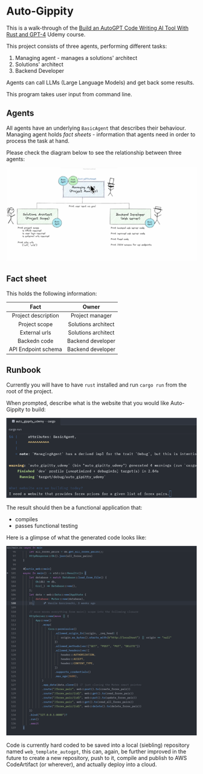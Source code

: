 # Auto-Gippity

This is a walk-through of the [Build an AutoGPT Code Writing AI Tool With Rust and GPT-4](https://www.udemy.com/course/autogpt-gpt4-code-writing-ai) Udemy course.

This project consists of three agents, performing different tasks:

1. Managing agent - manages a solutions' architect
2. Solutions' architect
3. Backend Developer

Agents can call LLMs (Large Language Models) and get back some results.

This program takes user input from command line.

## Agents

All agents have an underlying `BasicAgent` that describes their behaviour. Managing agent holds
_fact sheets_ - information that agents need in order to process the task at hand.

Please check the diagram below to see the relationship between three agents:

![Agents diagram](images/agents_relationship.png)

## Fact sheet

This holds the following information:

|        Fact         |        Owner        |
| :-----------------: | :-----------------: |
| Project description |   Project manager   |
|    Project scope    | Solutions architect |
|    External urls    | Solutions architect |
|    Backedn code     |  Backend developer  |
| API Endpoint schema |  Backend developer  |

## Runbook

Currently you will have to have `rust` installed and run `cargo run` from the root of the project.

When prompted, describe what is the website that you would like Auto-Gippity to build:

![prompt example](images/prompt_be_like.png)

The result should then be a functional application that:

- compiles
- passes functional testing

Here is a glimpse of what the generated code looks like:

![result](images/result.png)

Code is currently hard coded to be saved into a local (siebling) repository named `web_template_autogpt`,
this can, again, be further improved in the future to create a new repository, push to it, compile and
publish to AWS CodeArtifact (or wherever), and actually deploy into a cloud.
